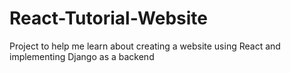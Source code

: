 # React-Tutorial-Website
Project to help me learn about creating a website using React and implementing Django as a backend
